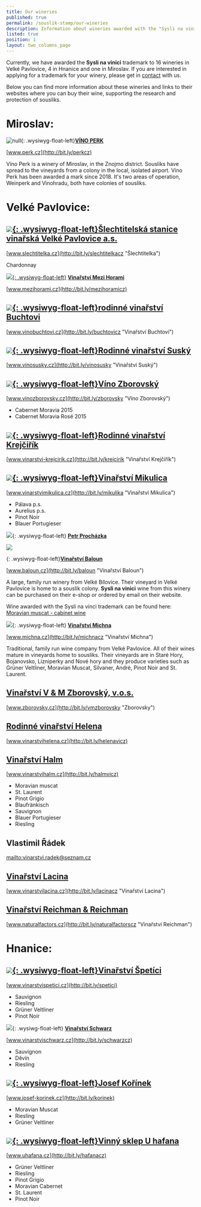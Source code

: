```yaml
---
title: Our wineries
published: true
permalink: /souslik-stamp/our-wineries
description: Information about wineries awarded with the "Sysli na vinici" trademark
listed: true
position: 1
layout: two_columns_page
---
```

Currently, we have awarded the **Sysli na vinici** trademark to 16 wineries in Velké Pavlovice, 4 in Hnanice and one in Miroslav. If you are interested in applying for a trademark for your winery, please get in [contact](/about-us/contacts) with us.

Below you can find more information about these wineries and links to their websites where you can buy their wine, supporting the research and protection of sousliks.

# Miroslav:

![null](/media/img_0917_m.jpg){: .wysiwyg-float-left}[**VÍNO PERK**](http://bit.ly/perkcz)

[www.perk.cz](http://bit.ly/perkcz)

Víno Perk is a winery of Miroslav, in the Znojmo district. Sousliks have spread to the vineyards from a colony in the local, isolated airport. Víno Perk has been awarded a mark since 2018. It's two areas of operation, Weinperk and Vinohradu, both have colonies of sousliks.

<div class="clearfix"></div>

# Velké Pavlovice:

## [![](/media/IMG_2970_slechtitelka.jpg){: .wysiwyg-float-left}**Šlechtitelská stanice vinařská Velké Pavlovice a.s.**](http://bit.ly/slechtitelkacz "Šlechtitelka")

[www.slechtitelka.cz](http://bit.ly/slechtitelkacz "Šlechtitelka")

Chardonnay

<div class="clearfix"></div>

![](/media/IMG_2973_300.jpg)[{: .wysiwyg-float-left}](http://bit.ly/buchtovicz "Vinařství Buchtovi") [**Vinařství Mezi Horami**](http://bit.ly/mezihoramicz)

[www.mezihorami.cz](http://bit.ly/mezihoramicz)

<div class="clearfix"></div>

## [![](/media/IMG_2981_buchtovi.jpg){: .wysiwyg-float-left}**rodinné vinařství Buchtovi**](http://bit.ly/buchtovicz "Vinařství Buchtovi")

[www.vinobuchtovi.cz](http://bit.ly/buchtovicz "Vinařství Buchtovi")

<div class="clearfix"></div>

## [![](/media/IMG_2986.jpg){: .wysiwyg-float-left}**Rodinné vinařství Suský**](http://bit.ly/vinosusky "Vinařství Suský")

[www.vinosusky.cz](http://bit.ly/vinosusky "Vinařství Suský")

<div class="clearfix"></div>

## [![](/media/IMG_2995_lzborovsky_300.jpg){: .wysiwyg-float-left}**Víno Zborovský**](http://bit.ly/zborovsky "Víno Zborovský")

[www.vinozborovsky.cz](http://bit.ly/zborovsky "Víno Zborovský")

* Cabernet Moravia 2015
* Cabernet Moravia Rosé 2015

<div class="clearfix"></div>

## [![](/media/IMG_3007_krejcirik_a_300.jpg){: .wysiwyg-float-left}**Rodinné vinařství Krejčiřík**](http://bit.ly/krejcirik "Vinařství Krejčiřík")

[www.vinarstvi-krejcirik.cz](http://bit.ly/krejcirik "Vinařství Krejčiřík")

<div class="clearfix"></div>

## [![](/media/VP_Mikulica_IMGP9275_300.jpg){: .wysiwyg-float-left}**Vinařství Mikulica**](http://bit.ly/mikulika "Vinařství Mikulica")

[www.vinarstvimikulica.cz](http://bit.ly/mikulika "Vinařství Mikulica")

* Pálava p.s.
* Aurelius p.s.
* Pinot Noir
* Blauer Portugieser

<div class="clearfix"></div>

![](/media/IMG_3020.jpg){: .wysiwyg-float-left} [**Petr Procházka**](/souslik-stamp/our-wineries)

<div class="clearfix"></div>

![](/media/img_3016_baloun_02_300.jpg)

{: .wysiwyg-float-left}[**Vinařství Baloun**](http://bit.ly/baloun "Vinařství Baloun")

[www.baloun.cz](http://bit.ly/baloun "Vinařství Baloun")

A large, family run winery from Velké Bílovice. Their vineyard in Velké Pavlovice is home to a souslik colony. **Sysli na vinici** wine from this winery can be purchased on their e-shop or ordered by email on their website.

Wine awarded with the Sysli na vinci trademark can be found here: [Moravian muscat - cabinet wine](http://www.baloun.cz/Galerie-vin/Bila-vina/2013-(3)/Muskat-Moravsky.aspx)

<div class="clearfix"></div>

![](/media/michna_300.jpg){: .wysiwyg-float-left} [**Vinařství Michna**](http://www.michna.cz)

[www.michna.cz](http://bit.ly/michnacz "Vinařství Michna")

Traditional, family run wine company from Velké Pavlovice. All of their wines mature in vineyards home to sousliks. Their vineyards are in Staré Hory, Bojanovsko, Lizniperky and Nové hory and they produce varieties such as Grüner Veltliner, Moravian Muscat, Silvaner, André, Pinot Noir and St. Laurent.

<div class="clearfix"></div>

## [**Vinařství V & M Zborovský, v.o.s.**](http://bit.ly/vmzborovsky "Zborovsky")

[www.zborovsky.cz](http://bit.ly/vmzborovsky "Zborovsky")

<div class="clearfix"></div>

## [**Rodinné vinařství Helena**](http://bit.ly/helenavicz)

[www.vinarstvihelena.cz](http://bit.ly/helenavicz)

<div class="clearfix"></div>

## [**Vinařství Halm**](http://www.vinarstvihalm.cz)

[www.vinarstvihalm.cz](http://bit.ly/halmvicz)

* Moravian muscat
* St. Laurent
* Pinot Grigio
* Blaufränkisch
* Sauvignon
* Blauer Portugieser
* Riesling

## **Vlastimil Řádek**

<mailto:vinarstvi.radek@seznam.cz>

<div class="clearfix"></div>

## [**Vinařství Lacina**](http://www.vinarstvilacina.cz "Vinařství Lacina")

[www.vinarstvilacina.cz](http://bit.ly/lacinacz "Vinařství Lacina")

<div class="clearfix"></div>

## [**Vinařství Reichman & Reichman**](http://www.naturalfactors.cz "Vinařství Reichman")

[www.naturalfactors.cz](http://bit.ly/naturalfactorscz "Vinařství Reichman")

<div class="clearfix"></div>

<div class="clearfix"></div>

# Hnanice:

<div class="clearfix"></div>

## [![](/media/IMG_6105_300.JPG){: .wysiwyg-float-left}**Vinařství Špetíci**](http://www.vinarstvispetici.cz)

[www.vinarstvispetici.cz](http://bit.ly/spetici)

* Sauvignon 
* Riesling 
* Grüner Veltliner 
* Pinot Noir

<div class="clearfix"></div>

[![](/media/IMG_6094_b_300.JPG)](http://bit.ly/schwarzcz){: .wysiwg-float-left} [**Vinařství Schwarz**](http://bit.ly/schwarzcz)

[www.vinarstvischwarz.cz](http://bit.ly/schwarzcz)

* Sauvignon
* Děvín
* Riesling

<div class="clearfix"></div>

## [![](/media/H_Ko__nek_Vinice_To_na_300.JPG){: .wysiwyg-float-left}**Josef Kořínek**](http://www.josef-korinek.cz)

[www.josef-korinek.cz](http://bit.ly/korinek)

* Moravian Muscat
* Riesling
* Grüner Veltliner

<div class="clearfix"></div>

## [![](/media/U_HAFANA_VINOBRANI_300.jpg){: .wysiwyg-float-left}**Vinný sklep U hafana**](http://www.uhafana.cz)

[www.uhafana.cz](http://bit.ly/hafanacz)

* Grüner Veltliner
* Riesling
* Pinot Grigio
* Moravian Cabernet
* St. Laurent
* Pinot Noir
